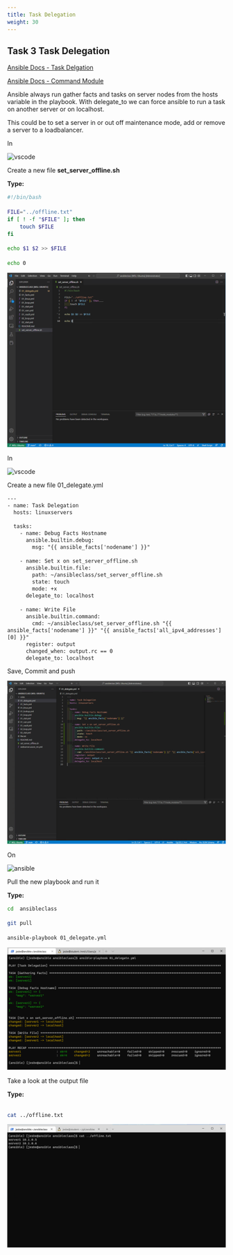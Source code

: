 ```yaml
---
title: Task Delegation
weight: 30
---
```


## Task 3 Task Delegation

[Ansible Docs - Task Delgation](https://docs.ansible.com/ansible/latest/playbook_guide/playbooks_delegation.html)

[Ansible Docs - Command Module](https://docs.ansible.com/ansible/latest/collections/ansible/builtin/command_module.html)

Ansible always run gather facts and tasks on server nodes from the hosts variable in the playbook. With delegate_to we can force ansible to run a task on another server or on localhost.

This could be to set a server in or out off maintenance mode, add or remove a server to a loadbalancer.

In

![vscode](/images/student-vscode.png)

Create a new file __set_server_offline.sh__

__Type:__

```bash
#!/bin/bash

FILE="../offline.txt"
if [ ! -f "$FILE" ]; then
    touch $FILE
fi

echo $1 $2 >> $FILE

echo 0
```

![Alt text](images/001_bash_script.png?raw=true "bash script")

In

![vscode](/images/student-vscode.png)

Create a new file 01_delegate.yml

```ansible
---
- name: Task Delegation
  hosts: linuxservers

  tasks:
    - name: Debug Facts Hostname
      ansible.builtin.debug:
        msg: "{{ ansible_facts['nodename'] }}"

    - name: Set x on set_server_offline.sh
      ansible.builtin.file:
        path: ~/ansibleclass/set_server_offline.sh
        state: touch
        mode: +x
      delegate_to: localhost

    - name: Write File
      ansible.builtin.command:
        cmd: ~/ansibleclass/set_server_offline.sh "{{ ansible_facts['nodename'] }}" "{{ ansible_facts['all_ipv4_addresses'][0] }}"
      register: output
      changed_when: output.rc == 0
      delegate_to: localhost

```

Save, Commit and push

![Alt text](images/002_ansible_delegate_code.png?raw=true "ansible delegate playbook")

On

![ansible](/images/ansible.png)

Pull the new playbook and run it

__Type:__

```bash
cd  ansibleclass

git pull

ansible-playbook 01_delegate.yml

```

![Alt text](images/003_ansible_delegate_playbook_run.png?raw=true "ansible delegate playbook run")

Take a look at the output file

__Type:__

```bash

cat ../offline.txt

```

![Alt text](images/004_delegate_playbook_run_cat.png?raw=true "ansible delegate playbook run cat offline.txt")
